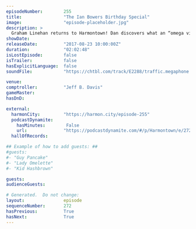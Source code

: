 ```yaml
---
episodeNumber:        255
title:                "The Ian Bowers Birthday Special"
image:                "episode-placeholder.jpg"
description: >
  Graham Linehan returns to Harmontown! Dan discovers what an “omega virgin” is by a dramatic reading of an incident involving creepy soup. Featuring Dan Harmon, Jeff Davis, Spencer Crittenden, Graham Linehan and Steve Levy.
showDate:             
releaseDate:          "2017-08-23 10:00:00Z"
duration:             "02:02:48"
isLostEpisode:        false
isTrailer:            false
hasExplicitLanguage:  false
soundFile:            "https://chtbl.com/track/E2288/traffic.megaphone.fm/STA5773768330.mp3?updated=1596591567"

venue:                
comptroller:          "Jeff B. Davis"
gameMaster:           
hasDnD:               

external:
  harmonCity:         "https://harmon.city/episode-255"
  podcastDynamite:
    hasMinutes:        False
    url:              "https://podcastdynamite.com/#/p/Harmontown/e/272/255"
  hallOfRecords:      

## Example of how to add guests: ##
#guests:
#- "Guy Pancake"
#- "Lady Omelette"
#- "Kid Hashbrown"

guests:
audienceGuests:

# Generated.  Do not change:
layout:               episode
sequenceNumber:       272
hasPrevious:          True
hasNext:              True
---
```


<!-- The episode description will be rendered here -->
<!-- Add your content below here -->

